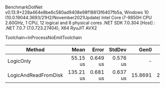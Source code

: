 BenchmarkDotNet v0.13.9+228a464e8be6c580ad9408e98f18813f6407fb5a, Windows 10 (10.0.19044.3693/21H2/November2021Update)
Intel Core i7-9850H CPU 2.60GHz, 1 CPU, 12 logical and 6 physical cores
.NET SDK 7.0.304
  [Host] : .NET 7.0.7 (7.0.723.27404), X64 RyuJIT AVX2

Toolchain=InProcessNoEmitToolchain  

| Method               | Mean      | Error    | StdDev   | Gen0    | Gen1   | Allocated |
|--------------------- |----------:|---------:|---------:|--------:|-------:|----------:|
| LogicOnly            |  55.15 us | 0.649 us | 0.576 us |       - |      - |         - |
| LogicAndReadFromDisk | 135.21 us | 0.681 us | 0.637 us | 15.8691 | 2.4414 |  101112 B |